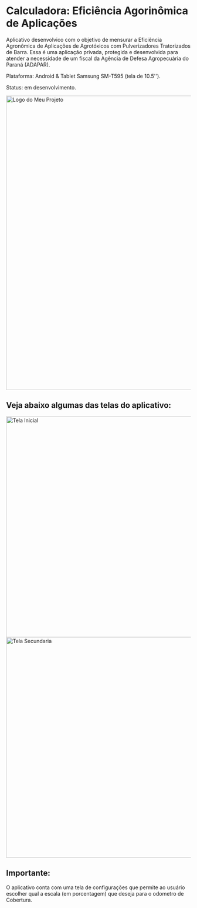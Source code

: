 # Calculadora: Eficiência Agorinômica de Aplicações

Aplicativo desenvolvico com o objetivo de mensurar a Eficiência Agronômica de Aplicações de Agrotóxicos com Pulverizadores Tratorizados de Barra.
Essa é uma aplicação privada, protegida e desenvolvida para atender a necessidade de um fiscal da Agência de Defesa Agropecuária do Paraná (ADAPAR).

Plataforma: Android & Tablet Samsung SM-T595 (tela de 10.5'').

Status: em desenvolvimento.

<!-- Redimensionando a imagem para 600 pixels de largura -->
<img src="https://github.com/AlanthiasCO/adapar/blob/13805ccb349a5d02b69451320bff0b0bcb3c0111/readme_img/screen_inicial.jpeg" alt="Logo do Meu Projeto" width="800">


## Veja abaixo algumas das telas do aplicativo:

<img src="https://github.com/AlanthiasCO/adapar/blob/master/readme_img/screen.jpeg" alt="Tela Inicial" width="600">
<img src="https://github.com/AlanthiasCO/adapar/blob/master/readme_img/screen_2.jpeg" alt="Tela Secundaria" width="600">


## Importante:

O aplicativo conta com uma tela de configurações que permite ao usuário escolher qual a escala (em porcentagem) que deseja para o odometro de Cobertura.


